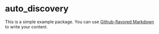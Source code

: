 # auto_discovery

This is a simple example package. You can use
[Github-flavored Markdown](https://guides.github.com/features/mastering-markdown/)
to write your content.
